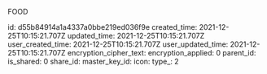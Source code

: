 FOOD

id: d55b84914a1a4337a0bbe219ed036f9e
created_time: 2021-12-25T10:15:21.707Z
updated_time: 2021-12-25T10:15:21.707Z
user_created_time: 2021-12-25T10:15:21.707Z
user_updated_time: 2021-12-25T10:15:21.707Z
encryption_cipher_text: 
encryption_applied: 0
parent_id: 
is_shared: 0
share_id: 
master_key_id: 
icon: 
type_: 2